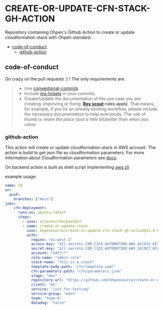 # CREATE-OR-UPDATE-CFN-STACK-GH-ACTION

Repository containing Ohpen's Github Action to create or update cloudformation stack with Ohpen standard.

* [code-of-conduct](#code-of-conduct)
  * [github-action](#github-action)

## code-of-conduct

Go crazy on the pull requests :) ! The only requirements are:

> * Use [conventional-commits](#check-conventional-commits).
> * Include [jira-tickets](#check-jira-tickets-commits) in your commits.
> * Create/Update the documentation of the use case you are creating, improving or fixing. **[Boy scout](https://biratkirat.medium.com/step-8-the-boy-scout-rule-robert-c-martin-uncle-bob-9ac839778385) rules apply**. That means, for example, if you fix an already existing workflow, please include the necessary documentation to help everybody. The rule of thumb is: _leave the place (just a little bit)better than when you came_.

### github-action

This action will create or update cloudformation stack in AWS account. The action is build to get json file as cloudformation parameters. For more information about Cloudformation parameters see [docu](https://docs.aws.amazon.com/AWSCloudFormation/latest/UserGuide/parameters-section-structure.html)

On backend action is built as shell script implementing [aws cli](https://docs.aws.amazon.com/cli/latest/reference/cloudformation/index.html#cli-aws-cloudformation)

example usage:

```yaml
name: CD
on:
  push:
    branches: ["main"]
jobs:
    cfn-deployment:
      runs-on: ubuntu-latest
      steps:
        - uses: actions/checkout@v3
        - name: create-or-update-stack
          uses: ohpensource/create-or-update-cfn-stack-gh-action@v1.0.0
          with:
            region: "eu-west-1"
            access-key: "${{ secrets.COR_CICD_AUTOMATION_AWS_ACCESS_KEY_ID }}"
            secret-key: "${{ secrets.COR_CICD_AUTOMATION_AWS_SECRET_ACCESS_KEY }}"
            account: "543***"
            role-name: "admin-role"
            stack-name: "this-is-a-stack"
            template-body-path: "cfn/template.yaml"
            cfn-parameters-path: "cfn/parameters.json"
            stage: "dev"
            repository-url: "https://github.com/ohpensource/create-or-update-cfn-stack-gh-action"
            client: "me"
            service: "just-for-testing"
            service-group: "main"
            team: "team-A"
            datadog: "false"
```
